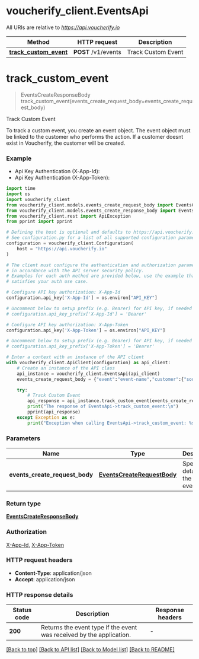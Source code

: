 # voucherify_client.EventsApi

All URIs are relative to *https://api.voucherify.io*

Method | HTTP request | Description
------------- | ------------- | -------------
[**track_custom_event**](EventsApi.md#track_custom_event) | **POST** /v1/events | Track Custom Event


# **track_custom_event**
> EventsCreateResponseBody track_custom_event(events_create_request_body=events_create_request_body)

Track Custom Event

To track a custom event, you create an event object.   The event object must be linked to the customer who performs the action. If a customer doesnt exist in Voucherify, the customer will be created.

### Example

* Api Key Authentication (X-App-Id):
* Api Key Authentication (X-App-Token):
```python
import time
import os
import voucherify_client
from voucherify_client.models.events_create_request_body import EventsCreateRequestBody
from voucherify_client.models.events_create_response_body import EventsCreateResponseBody
from voucherify_client.rest import ApiException
from pprint import pprint

# Defining the host is optional and defaults to https://api.voucherify.io
# See configuration.py for a list of all supported configuration parameters.
configuration = voucherify_client.Configuration(
    host = "https://api.voucherify.io"
)

# The client must configure the authentication and authorization parameters
# in accordance with the API server security policy.
# Examples for each auth method are provided below, use the example that
# satisfies your auth use case.

# Configure API key authorization: X-App-Id
configuration.api_key['X-App-Id'] = os.environ["API_KEY"]

# Uncomment below to setup prefix (e.g. Bearer) for API key, if needed
# configuration.api_key_prefix['X-App-Id'] = 'Bearer'

# Configure API key authorization: X-App-Token
configuration.api_key['X-App-Token'] = os.environ["API_KEY"]

# Uncomment below to setup prefix (e.g. Bearer) for API key, if needed
# configuration.api_key_prefix['X-App-Token'] = 'Bearer'

# Enter a context with an instance of the API client
with voucherify_client.ApiClient(configuration) as api_client:
    # Create an instance of the API class
    api_instance = voucherify_client.EventsApi(api_client)
    events_create_request_body = {"event":"event-name","customer":{"source_id":"referee-source_id"},"referral":{"code":"voucher-code","referrer_id":"referrer-source_id"}} # EventsCreateRequestBody | Specify the details of the custom event. (optional)

    try:
        # Track Custom Event
        api_response = api_instance.track_custom_event(events_create_request_body=events_create_request_body)
        print("The response of EventsApi->track_custom_event:\n")
        pprint(api_response)
    except Exception as e:
        print("Exception when calling EventsApi->track_custom_event: %s\n" % e)
```



### Parameters

Name | Type | Description  | Notes
------------- | ------------- | ------------- | -------------
 **events_create_request_body** | [**EventsCreateRequestBody**](EventsCreateRequestBody.md)| Specify the details of the custom event. | [optional] 

### Return type

[**EventsCreateResponseBody**](EventsCreateResponseBody.md)

### Authorization

[X-App-Id](../README.md#X-App-Id), [X-App-Token](../README.md#X-App-Token)

### HTTP request headers

 - **Content-Type**: application/json
 - **Accept**: application/json

### HTTP response details
| Status code | Description | Response headers |
|-------------|-------------|------------------|
**200** | Returns the event type if the event was received by the application. |  -  |

[[Back to top]](#) [[Back to API list]](../README.md#documentation-for-api-endpoints) [[Back to Model list]](../README.md#documentation-for-models) [[Back to README]](../README.md)

